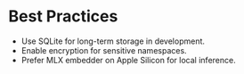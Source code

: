 # Best Practices

- Use SQLite for long-term storage in development.
- Enable encryption for sensitive namespaces.
- Prefer MLX embedder on Apple Silicon for local inference.
